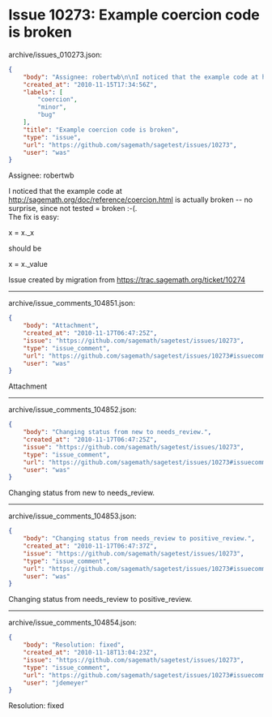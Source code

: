 # Issue 10273: Example coercion code is broken

archive/issues_010273.json:
```json
{
    "body": "Assignee: robertwb\n\nI noticed that the example code at http://sagemath.org/doc/reference/coercion.html\nis actually broken -- no surprise, since not tested = broken :-(.  \nThe fix is easy:\n\n   x = x._x\n\nshould be \n\n   x = x._value\n\nIssue created by migration from https://trac.sagemath.org/ticket/10274\n\n",
    "created_at": "2010-11-15T17:34:56Z",
    "labels": [
        "coercion",
        "minor",
        "bug"
    ],
    "title": "Example coercion code is broken",
    "type": "issue",
    "url": "https://github.com/sagemath/sagetest/issues/10273",
    "user": "was"
}
```
Assignee: robertwb

I noticed that the example code at http://sagemath.org/doc/reference/coercion.html
is actually broken -- no surprise, since not tested = broken :-(.  
The fix is easy:

   x = x._x

should be 

   x = x._value

Issue created by migration from https://trac.sagemath.org/ticket/10274





---

archive/issue_comments_104851.json:
```json
{
    "body": "Attachment",
    "created_at": "2010-11-17T06:47:25Z",
    "issue": "https://github.com/sagemath/sagetest/issues/10273",
    "type": "issue_comment",
    "url": "https://github.com/sagemath/sagetest/issues/10273#issuecomment-104851",
    "user": "was"
}
```

Attachment



---

archive/issue_comments_104852.json:
```json
{
    "body": "Changing status from new to needs_review.",
    "created_at": "2010-11-17T06:47:25Z",
    "issue": "https://github.com/sagemath/sagetest/issues/10273",
    "type": "issue_comment",
    "url": "https://github.com/sagemath/sagetest/issues/10273#issuecomment-104852",
    "user": "was"
}
```

Changing status from new to needs_review.



---

archive/issue_comments_104853.json:
```json
{
    "body": "Changing status from needs_review to positive_review.",
    "created_at": "2010-11-17T06:47:37Z",
    "issue": "https://github.com/sagemath/sagetest/issues/10273",
    "type": "issue_comment",
    "url": "https://github.com/sagemath/sagetest/issues/10273#issuecomment-104853",
    "user": "was"
}
```

Changing status from needs_review to positive_review.



---

archive/issue_comments_104854.json:
```json
{
    "body": "Resolution: fixed",
    "created_at": "2010-11-18T13:04:23Z",
    "issue": "https://github.com/sagemath/sagetest/issues/10273",
    "type": "issue_comment",
    "url": "https://github.com/sagemath/sagetest/issues/10273#issuecomment-104854",
    "user": "jdemeyer"
}
```

Resolution: fixed
